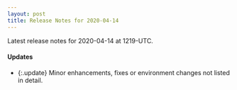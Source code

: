 ```yaml
---
layout: post
title: Release Notes for 2020-04-14
---
```


Latest release notes for 2020-04-14 at 1219-UTC.

<div class='updates' markdown='1'>

#### Updates

- {:.update} Minor enhancements, fixes or environment changes not listed in detail.

</div>


